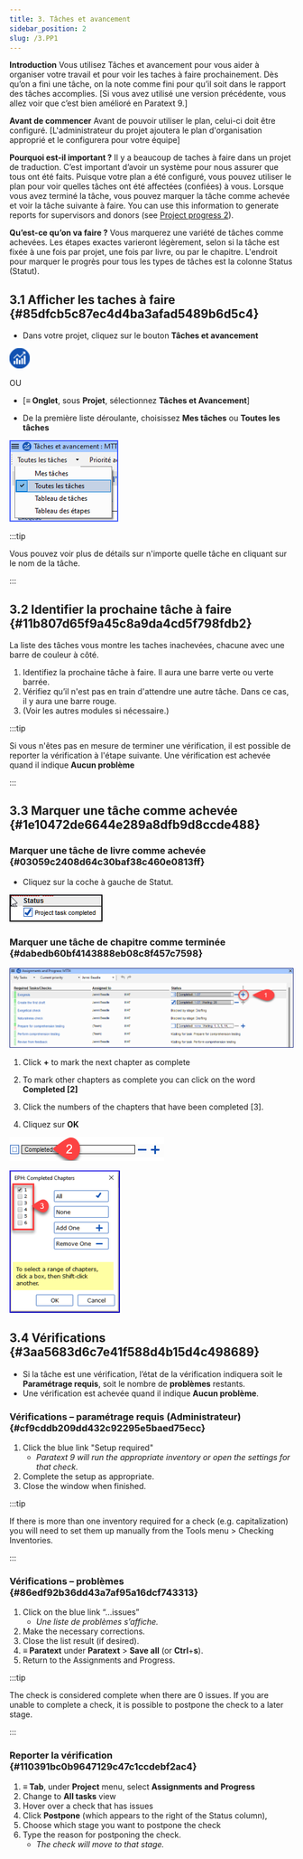 ```yaml
---
title: 3. Tâches et avancement
sidebar_position: 2
slug: /3.PP1
---
```




**Introduction** Vous utilisez Tâches et avancement pour vous aider à organiser votre travail et pour voir les taches à faire prochainement. Dès qu’on a fini une tâche, on la note comme fini pour qu’il soit dans le rapport des tâches accomplies. [Si vous avez utilisé une version précédente, vous allez voir que c’est bien amélioré en Paratext 9.]


**Avant de commencer**  Avant de pouvoir utiliser le plan, celui-ci doit être configuré. [L'administrateur du projet ajoutera le plan d'organisation approprié et le configurera pour votre équipe]


**Pourquoi est-il important ?** Il y a beaucoup de taches à faire dans un projet de traduction. C’est important d’avoir un système pour nous assurer que tous ont été faits. Puisque votre plan a été configuré, vous pouvez utiliser le plan pour voir quelles tâches ont été affectées (confiées) à vous. Lorsque vous avez terminé la tâche, vous pouvez marquer la tâche comme achevée et voir la tâche suivante à faire. You can use this information to generate reports for supervisors and donors (see [Project progress 2](/6.PP2)).


**Qu’est-ce qu’on va faire ?** Vous marquerez une variété de tâches comme achevées. Les étapes exactes varieront légèrement, selon si la tâche est fixée à une fois par projet, une fois par livre, ou par le chapitre. L'endroit pour marquer le progrès pour tous les types de tâches est la colonne Status (Statut).


## 3.1 Afficher les taches à faire {#85dfcb5c87ec4d4ba3afad5489b6d5c4}


<div class='notion-row'>
<div class='notion-column' style={{width: 'calc((100% - (min(32px, 4vw) * 1)) * 0.5)'}}>

- Dans votre projet, cliquez sur le bouton **Tâches et avancement**

</div><div className='notion-spacer'></div>

<div class='notion-column' style={{width: 'calc((100% - (min(32px, 4vw) * 1)) * 0.5)'}}>

![](./861894244.png)

</div><div className='notion-spacer'></div>
</div>

OU

- [**≡ Onglet**, sous **Projet**, sélectionnez **Tâches et Avancement**]

<div class='notion-row'>
<div class='notion-column' style={{width: 'calc((100% - (min(32px, 4vw) * 1)) * 0.5)'}}>

- De la première liste déroulante, choisissez **Mes tâches** ou **Toutes les tâches**

</div><div className='notion-spacer'></div>

<div class='notion-column' style={{width: 'calc((100% - (min(32px, 4vw) * 1)) * 0.5)'}}>

![](./1194388438.png)

</div><div className='notion-spacer'></div>
</div>

:::tip

Vous pouvez voir plus de détails sur n'importe quelle tâche en cliquant sur le nom de la tâche.

:::




## 3.2 Identifier la prochaine tâche à faire {#11b807d65f9a45c8a9da4cd5f798fdb2}


La liste des tâches vous montre les taches inachevées, chacune avec une barre de couleur à côté.

1. Identifiez la prochaine tâche à faire. Il aura une barre verte ou verte barrée.
1. Vérifiez qu’il n'est pas en train d'attendre une autre tâche. Dans ce cas, il y aura une barre rouge.
1. (Voir les autres modules si nécessaire.)

:::tip

Si vous n'êtes pas en mesure de terminer une vérification, il est possible de reporter la vérification à l'étape suivante. Une vérification est achevée quand il indique **Aucun problème**

:::




## 3.3 Marquer une tâche comme achevée {#1e10472de6644e289a8dfb9d8ccde488}


### Marquer une tâche de livre comme achevée {#03059c2408d64c30baf38c460e0813ff}


<div class='notion-row'>
<div class='notion-column' style={{width: 'calc((100% - (min(32px, 4vw) * 1)) * 0.5)'}}>

- Cliquez sur la coche à gauche de Statut.

</div><div className='notion-spacer'></div>

<div class='notion-column' style={{width: 'calc((100% - (min(32px, 4vw) * 1)) * 0.49999999999999994)'}}>

![](./954238022.png)

</div><div className='notion-spacer'></div>
</div>

### Marquer une tâche de chapitre comme terminée {#dabedb60bf4143888eb08c8f457c7598}


![](./498799590.png)


<div class='notion-row'>
<div class='notion-column' style={{width: 'calc((100% - (min(32px, 4vw) * 1)) * 0.5625)'}}>

1. Click **+** to mark the next chapter as complete

1. To mark other chapters as complete you can click on the word **Completed [2]**

1. Click the numbers of the chapters that have been completed [3].

1. Cliquez sur **OK**

</div><div className='notion-spacer'></div>

<div class='notion-column' style={{width: 'calc((100% - (min(32px, 4vw) * 1)) * 0.4375)'}}>

![](./57914603.png)

![](./2100928914.png)

</div><div className='notion-spacer'></div>
</div>

## 3.4 Vérifications {#3aa5683d6c7e41f588d4b15d4c498689}

- Si la tâche est une vérification, l’état de la vérification indiquera soit le **Paramétrage requis**, soit le nombre de **problèmes** restants.
- Une vérification est achevée quand il indique **Aucun problème**.

### Vérifications – paramétrage requis (Administrateur) {#cf9cddb209dd432c92295e5baed75ecc}

1. Click the blue link "Setup required"
    - _Paratext 9 will run the appropriate inventory or open the settings for that check._
1. Complete the setup as appropriate.
1. Close the window when finished.

:::tip

If there is more than one inventory required for a check (e.g. capitalization) you will need to set them up manually from the Tools menu &gt; Checking Inventories.

:::




### Vérifications – problèmes {#86edf92b36dd43a7af95a16dcf743313}

1. Click on the blue link “…issues”
    - _Une liste de problèmes s’affiche._
1. Make the necessary corrections.
1. Close the list result (if desired).
1. **≡ Paratext** under **Paratext** &gt; **Save all** (or **Ctrl**+**s**).
1. Return to the Assignments and Progress.

:::tip

The check is considered complete when there are 0 issues. If you are unable to complete a check, it is possible to postpone the check to a later stage.

:::




### Reporter la vérification {#110391bc0b9647129c47c1ccdebf2ac4}

1. **≡ Tab**, under **Project** menu, select **Assignments and Progress**
1. Change to **All tasks** view
1. Hover over a check that has issues
1. Click **Postpone** (which appears to the right of the Status column),
1. Choose which stage you want to postpone the check
1. Type the reason for postponing the check.
    - _The check will move to that stage._
